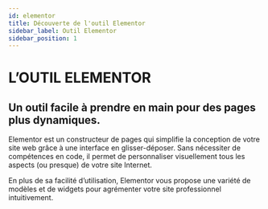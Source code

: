 ```yaml
---
id: elementor
title: Découverte de l'outil Elementor
sidebar_label: Outil Elementor
sidebar_position: 1
---
```


# L’OUTIL ELEMENTOR

## Un outil facile à prendre en main pour des pages plus dynamiques.

Elementor est un constructeur de pages qui simplifie la conception de votre site web grâce à une interface en glisser-déposer. Sans nécessiter de compétences en code, il permet de personnaliser visuellement tous les aspects (ou presque) de votre site Internet.

En plus de sa facilité d’utilisation, Elementor vous propose une variété de modèles et de widgets pour agrémenter votre site professionnel intuitivement.
